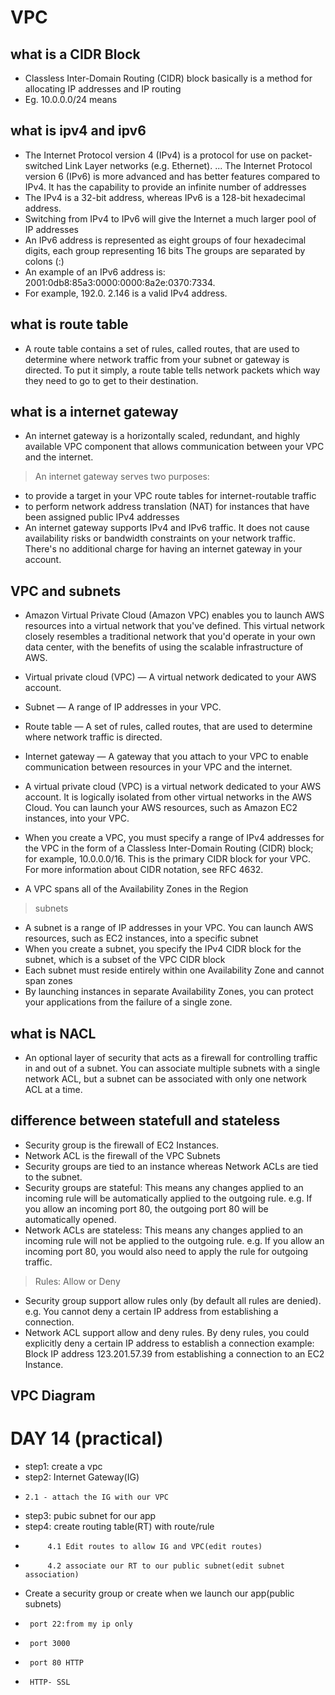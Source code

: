 # VPC
## what is a CIDR Block
- Classless Inter-Domain Routing (CIDR) block basically is a method for allocating IP addresses and IP routing
- Eg. 10.0.0.0/24 means
## what is ipv4 and ipv6
- The Internet Protocol version 4 (IPv4) is a protocol for use on packet-switched Link Layer networks (e.g. Ethernet). ... The Internet Protocol version 6 (IPv6) is more advanced and has better features compared to IPv4. It has the capability to provide an infinite number of addresses
- The IPv4 is a 32-bit address, whereas IPv6 is a 128-bit hexadecimal address.
- Switching from IPv4 to IPv6 will give the Internet a much larger pool of IP addresses
- An IPv6 address is represented as eight groups of four hexadecimal digits, each group representing 16 bits The groups are separated by colons (:)
- An example of an IPv6 address is: 2001:0db8:85a3:0000:0000:8a2e:0370:7334. 
-  For example, 192.0. 2.146 is a valid IPv4 address.

##  what is route table
- A route table contains a set of rules, called routes, that are used to determine where network traffic from your subnet or gateway is directed. To put it simply, a route table tells network packets which way they need to go to get to their destination.

## what is a internet gateway
- An internet gateway is a horizontally scaled, redundant, and highly available VPC component that allows communication between your VPC and the internet.
> An internet gateway serves two purposes:
- to provide a target in your VPC route tables for internet-routable traffic
- to perform network address translation (NAT) for instances that have been assigned public IPv4 addresses
- An internet gateway supports IPv4 and IPv6 traffic. It does not cause availability risks or bandwidth constraints on your network traffic. There's no additional charge for having an internet gateway in your account.

## VPC and subnets
- Amazon Virtual Private Cloud (Amazon VPC) enables you to launch AWS resources into a virtual network that you've defined. This virtual network closely resembles a traditional network that you'd operate in your own data center, with the benefits of using the scalable infrastructure of AWS.
- Virtual private cloud (VPC) — A virtual network dedicated to your AWS account.
- Subnet — A range of IP addresses in your VPC.
- Route table — A set of rules, called routes, that are used to determine where network traffic is directed.
- Internet gateway — A gateway that you attach to your VPC to enable communication between resources in your VPC and the internet.
- A virtual private cloud (VPC) is a virtual network dedicated to your AWS account. It is logically isolated from other virtual networks in the AWS Cloud. You can launch your AWS resources, such as Amazon EC2 instances, into your VPC.

- When you create a VPC, you must specify a range of IPv4 addresses for the VPC in the form of a Classless Inter-Domain Routing (CIDR) block; for example, 10.0.0.0/16. This is the primary CIDR block for your VPC. For more information about CIDR notation, see RFC 4632.

- A VPC spans all of the Availability Zones in the Region
> subnets
- A subnet is a range of IP addresses in your VPC. You can launch AWS resources, such as EC2 instances, into a specific subnet
- When you create a subnet, you specify the IPv4 CIDR block for the subnet, which is a subset of the VPC CIDR block
- Each subnet must reside entirely within one Availability Zone and cannot span zones
- By launching instances in separate Availability Zones, you can protect your applications from the failure of a single zone.
## what is NACL
- An optional layer of security that acts as a firewall for controlling traffic in and out of a subnet. You can associate multiple subnets with a single network ACL, but a subnet can be associated with only one network ACL at a time.
## difference between statefull and stateless
- Security group is the firewall of EC2 Instances.
- Network ACL is the firewall of the VPC Subnets
- Security groups are tied to an instance whereas Network ACLs are tied to the subnet.
- Security groups are stateful: This means any changes applied to an incoming rule will be automatically applied to the outgoing rule. e.g. If you allow an incoming port 80, the outgoing port 80 will be automatically opened.
- Network ACLs are stateless: This means any changes applied to an incoming rule will not be applied to the outgoing rule. e.g. If you allow an incoming port 80, you would also need to apply the rule for outgoing traffic.
> Rules: Allow or Deny
- Security group support allow rules only (by default all rules are denied). e.g. You cannot deny a certain IP address from establishing a connection.
- Network ACL support allow and deny rules. By deny rules, you could explicitly deny a certain IP address to establish a connection example: Block IP address 123.201.57.39 from establishing a connection to an EC2 Instance.
 ## VPC Diagram

 # DAY 14 (practical)
 - step1: create a vpc
 - step2: Internet Gateway(IG)
 -     2.1 - attach the IG with our VPC
 - step3: pubic subnet for our app
 - step4: create routing table(RT) with route/rule
 -          4.1 Edit routes to allow IG and VPC(edit routes)
 -          4.2 associate our RT to our public subnet(edit subnet association)
 - Create a security group or create when we launch our app(public subnets)
 -      port 22:from my ip only
 -      port 3000
 -      port 80 HTTP
 -      HTTP- SSL

